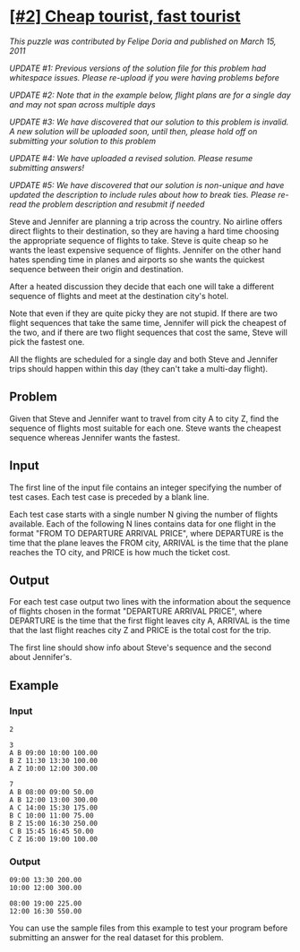 # [[#2] Cheap tourist, fast tourist]()

_This puzzle was contributed by Felipe Doria and published on March 15, 2011_

*UPDATE #1: Previous versions of the solution file for this problem had whitespace issues. Please re-upload if you were having problems before*

*UPDATE #2: Note that in the example below, flight plans are for a single day and may not span across multiple days*

*UPDATE #3: We have discovered that our solution to this problem is invalid. A new solution will be uploaded soon, until then, please hold off on submitting your solution to this problem* 

*UPDATE #4: We have uploaded a revised solution. Please resume submitting answers!*

*UPDATE #5: We have discovered that our solution is non-unique and have updated the description to include rules about how to break ties. Please re-read the problem description and resubmit if needed*

Steve and Jennifer are planning a trip across the country. No airline offers direct flights to their destination, so they are having a hard time choosing the appropriate sequence of flights to take. Steve is quite cheap so he wants the least expensive sequence of flights. Jennifer on the other hand hates spending time in planes and airports so she wants the quickest sequence between their origin and destination.

After a heated discussion they decide that each one will take a different sequence of flights and meet at the destination city's hotel.

Note that even if they are quite picky they are not stupid. If there are two flight sequences that take the same time, Jennifer will pick the cheapest of the two, and if there are two flight sequences that cost the same, Steve will pick the fastest one.

All the flights are scheduled for a single day and both Steve and Jennifer trips should happen within this day (they can't take a multi-day flight).

Problem
-------

Given that Steve and Jennifer want to travel from city A to city Z, find the sequence of flights most suitable for each one. Steve wants the cheapest sequence whereas Jennifer wants the fastest.

Input
-----

The first line of the input file contains an integer specifying the number of test cases. Each test case is preceded by a blank line.

Each test case starts with a single number N giving the number of flights available. Each of the following N lines contains data for one flight in the format "FROM TO DEPARTURE ARRIVAL PRICE", where DEPARTURE is the time that the plane leaves the FROM city, ARRIVAL is the time that the plane reaches the TO city, and PRICE is how much the ticket cost.

Output
------

For each test case output two lines with the information about the sequence of flights chosen in the format "DEPARTURE ARRIVAL PRICE", where DEPARTURE is the time that the first flight leaves city A, ARRIVAL is the time that the last flight reaches city Z and PRICE is the total cost for the trip.

The first line should show info about Steve's sequence and the second about Jennifer's.

Example
-------

### Input

    2

    3
    A B 09:00 10:00 100.00
    B Z 11:30 13:30 100.00
    A Z 10:00 12:00 300.00

    7
    A B 08:00 09:00 50.00
    A B 12:00 13:00 300.00
    A C 14:00 15:30 175.00
    B C 10:00 11:00 75.00
    B Z 15:00 16:30 250.00
    C B 15:45 16:45 50.00
    C Z 16:00 19:00 100.00

### Output

    09:00 13:30 200.00
    10:00 12:00 300.00

    08:00 19:00 225.00
    12:00 16:30 550.00

You can use the sample files from this example to test your program before submitting an answer for the real dataset for this problem.
